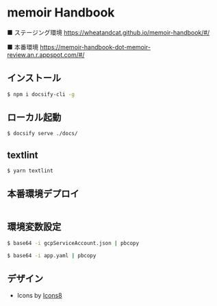# memoir Handbook

■ ステージング環境
https://wheatandcat.github.io/memoir-handbook/#/

■ 本番環境
https://memoir-handbook-dot-memoir-review.an.r.appspot.com/#/

## インストール

```bash
$ npm i docsify-cli -g
```


## ローカル起動


```bash
$ docsify serve ./docs/
```

## textlint


```bash
$ yarn textlint
```

## 本番環境デプロイ

```bash

```

## 環境変数設定


```bash
$ base64 -i gcpServiceAccount.json | pbcopy
```

```bash
$ base64 -i app.yaml | pbcopy
```




## デザイン
 - Icons by [Icons8](https://icons8.jp/)